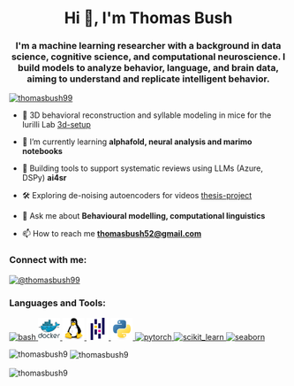 <h1 align="center">Hi 👋, I'm Thomas Bush</h1>
<h3 align="center">I'm a machine learning researcher with a background in data science, cognitive science, and computational neuroscience. I build models to analyze behavior, language, and brain data, aiming to understand and replicate intelligent behavior.</h3>

<p align="left"> <a href="https://twitter.com/thomasbush99" target="blank"><img src="https://img.shields.io/twitter/follow/@thomasbush99?logo=twitter&style=for-the-badge" alt="thomasbush99" /></a> </p>

- 🐁 3D behavioral reconstruction and syllable modeling in mice for the Iurilli Lab [3d-setup](https://github.com/iurillilab/3d-setup)

- 🌱 I’m currently learning **alphafold, neural analysis and marimo notebooks**

- 📝 Building tools to support systematic reviews using LLMs (Azure, DSPy) **ai4sr**

- 🛠️ Exploring de-noising autoencoders for videos [thesis-project](https://github.com/Thomasbush9/thesis-project)

- 💬 Ask me about **Behavioural modelling, computational linguistics**

- 📫 How to reach me **thomasbush52@gmail.com**

<h3 align="left">Connect with me:</h3>
<p align="left">
<a href="https://twitter.com/@thomasbush99" target="blank"><img align="center" src="https://raw.githubusercontent.com/rahuldkjain/github-profile-readme-generator/master/src/images/icons/Social/twitter.svg" alt="@thomasbush99" height="30" width="40" /></a>
</p>

<h3 align="left">Languages and Tools:</h3>
<p align="left"> <a href="https://www.gnu.org/software/bash/" target="_blank" rel="noreferrer"> <img src="https://www.vectorlogo.zone/logos/gnu_bash/gnu_bash-icon.svg" alt="bash" width="40" height="40"/> </a> <a href="https://www.docker.com/" target="_blank" rel="noreferrer"> <img src="https://raw.githubusercontent.com/devicons/devicon/master/icons/docker/docker-original-wordmark.svg" alt="docker" width="40" height="40"/> </a> <a href="https://www.linux.org/" target="_blank" rel="noreferrer"> <img src="https://raw.githubusercontent.com/devicons/devicon/master/icons/linux/linux-original.svg" alt="linux" width="40" height="40"/> </a> <a href="https://pandas.pydata.org/" target="_blank" rel="noreferrer"> <img src="https://raw.githubusercontent.com/devicons/devicon/2ae2a900d2f041da66e950e4d48052658d850630/icons/pandas/pandas-original.svg" alt="pandas" width="40" height="40"/> </a> <a href="https://www.python.org" target="_blank" rel="noreferrer"> <img src="https://raw.githubusercontent.com/devicons/devicon/master/icons/python/python-original.svg" alt="python" width="40" height="40"/> </a> <a href="https://pytorch.org/" target="_blank" rel="noreferrer"> <img src="https://www.vectorlogo.zone/logos/pytorch/pytorch-icon.svg" alt="pytorch" width="40" height="40"/> </a> <a href="https://scikit-learn.org/" target="_blank" rel="noreferrer"> <img src="https://upload.wikimedia.org/wikipedia/commons/0/05/Scikit_learn_logo_small.svg" alt="scikit_learn" width="40" height="40"/> </a> <a href="https://seaborn.pydata.org/" target="_blank" rel="noreferrer"> <img src="https://seaborn.pydata.org/_images/logo-mark-lightbg.svg" alt="seaborn" width="40" height="40"/> </a> </p>

<p><img align="left" src="https://github-readme-stats.vercel.app/api/top-langs?username=thomasbush9&show_icons=true&theme=tokyonight&title_color=ffffff&text_color=ffffff&locale=en&layout=compact" alt="thomasbush9" /></p>

<p>&nbsp;<img align="center" src="https://github-readme-stats.vercel.app/api?username=thomasbush9&show_icons=true&theme=tokyonight&title_color=ffffff&text_color=ffffff&bg_color=004d65&locale=en" alt="thomasbush9" /></p>

<p><img align="center" src="https://github-readme-streak-stats.herokuapp.com/?user=thomasbush9&" alt="thomasbush9" /></p>

